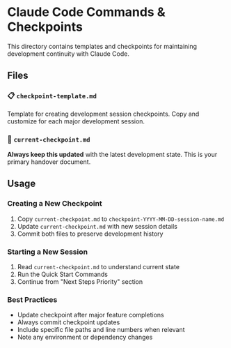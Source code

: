 # Claude Code Commands & Checkpoints

This directory contains templates and checkpoints for maintaining development continuity with Claude Code.

## Files

### 📋 `checkpoint-template.md`
Template for creating development session checkpoints. Copy and customize for each major development session.

### 🎯 `current-checkpoint.md` 
**Always keep this updated** with the latest development state. This is your primary handover document.

## Usage

### Creating a New Checkpoint
1. Copy `current-checkpoint.md` to `checkpoint-YYYY-MM-DD-session-name.md`
2. Update `current-checkpoint.md` with new session details
3. Commit both files to preserve development history

### Starting a New Session
1. Read `current-checkpoint.md` to understand current state
2. Run the Quick Start Commands
3. Continue from "Next Steps Priority" section

### Best Practices
- Update checkpoint after major feature completions
- Always commit checkpoint updates
- Include specific file paths and line numbers when relevant
- Note any environment or dependency changes